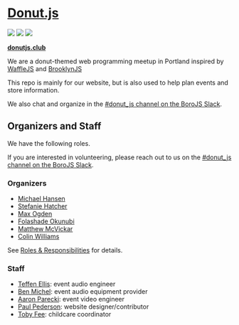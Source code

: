 # [Donut.js](https://donutjs.club/)

<img src="https://img.shields.io/badge/events-13-3B81F5.svg"> <img src="https://img.shields.io/badge/speakers-48-00CFE4.svg"> <img src="https://img.shields.io/badge/donuts-🍩_tasty!-F487A9.svg">

**[donutjs.club](https://donutjs.club/)**

We are a donut-themed web programming meetup in Portland inspired by <a href="http://wafflejs.com/">WaffleJS</a> and <a href="http://brooklynjs.com/">BrooklynJS</a>

This repo is mainly for our website, but is also used to help plan events and store information.

We also chat and organize in the [#donut_js channel on the BoroJS Slack](http://slack.borojs.com/).

## Organizers and Staff

We have the following roles.

If you are interested in volunteering, please reach out to us on the [#donut_js channel on the BoroJS Slack](http://slack.borojs.com/).

### Organizers

- [Michael Hansen](https://github.com/modality)
- [Stefanie Hatcher](https://github.com/stefhatcher)
- [Max Ogden](https://github.com/maxogden)
- [Folashade Okunubi](https://github.com/folashade)
- [Matthew McVickar](https://github.com/matthewmcvickar/)
- [Colin Williams](https://github.com/matthewmcvickar/)

See [Roles & Responsibilities](./wiki/Roles-&-Responsibilities) for details.

### Staff

- [Teffen Ellis](https://github.com/TeffenEllis): event audio engineer
- [Ben Michel](https://github.com/obensource): event audio equipment provider
- [Aaron Parecki](https://github.com/aaronpk): event video engineer
- [Paul Pederson](https://github.com/paulcpederson): website designer/contributor
- [Toby Fee](https://github.com/tobyfee): childcare coordinator
